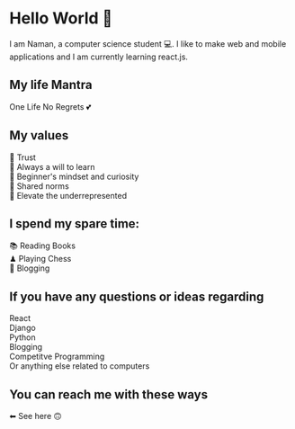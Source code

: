 # Hello World 👋

I am Naman, a computer science student 💻. I like to make web and mobile applications and I am currently learning react.js. 

## My life Mantra
One Life No Regrets 💕

## My values
💖 Trust<br>
🌟 Always a will to learn<br>
🍏 Beginner's mindset and curiosity<br>
🙌 Shared norms<br>
🚀 Elevate the underrepresented

## I spend my spare time: 
📚 Reading Books<br>
♟ Playing Chess<br>
💬 Blogging<br>

## If you have any questions or ideas regarding
React<br>
Django<br>
Python<br>
Blogging<br>
Competitve Programming<br>
Or anything else related to computers<br>

## You can reach me with these ways
⬅ See here 🙃
